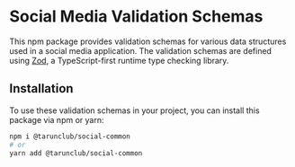 # Social Media Validation Schemas

This npm package provides validation schemas for various data structures used in a social media application. The validation schemas are defined using [Zod](https://github.com/colinhacks/zod), a TypeScript-first runtime type checking library.

## Installation

To use these validation schemas in your project, you can install this package via npm or yarn:

```bash
npm i @tarunclub/social-common
# or
yarn add @tarunclub/social-common
```
